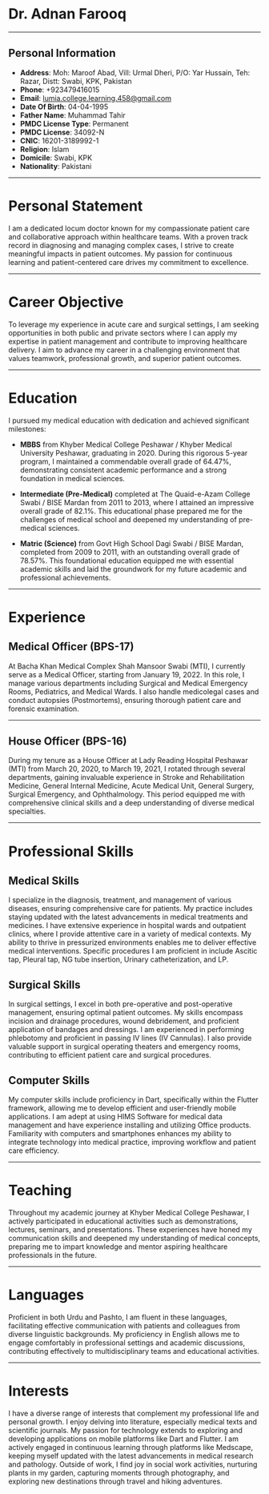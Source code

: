 <!-- ![Doctor](doctor.png) -->

# Dr. Adnan Farooq

---

## Personal Information
- **Address**: Moh: Maroof Abad, Vill: Urmal Dheri, P/O: Yar Hussain, Teh: Razar, Distt: Swabi, KPK, Pakistan
- **Phone**: +923479416015
- **Email**: lumia.college.learning.458@gmail.com
- **Date Of Birth**: 04-04-1995
- **Father Name**: Muhammad Tahir
- **PMDC License Type**: Permanent
- **PMDC License**: 34092-N
- **CNIC**: 16201-3189992-1
- **Religion**: Islam
- **Domicile**: Swabi, KPK
- **Nationality**: Pakistani

---

# Personal Statement
I am a dedicated locum doctor known for my compassionate patient care and collaborative approach within healthcare teams. With a proven track record in diagnosing and managing complex cases, I strive to create meaningful impacts in patient outcomes. My passion for continuous learning and patient-centered care drives my commitment to excellence.

---

# Career Objective
To leverage my experience in acute care and surgical settings, I am seeking opportunities in both public and private sectors where I can apply my expertise in patient management and contribute to improving healthcare delivery. I aim to advance my career in a challenging environment that values teamwork, professional growth, and superior patient outcomes.

---

# Education
I pursued my medical education with dedication and achieved significant milestones:

- **MBBS** from Khyber Medical College Peshawar / Khyber Medical University Peshawar, graduating in 2020. During this rigorous 5-year program, I maintained a commendable overall grade of 64.47%, demonstrating consistent academic performance and a strong foundation in medical sciences.

- **Intermediate (Pre-Medical)** completed at The Quaid-e-Azam College Swabi / BISE Mardan from 2011 to 2013, where I attained an impressive overall grade of 82.1%. This educational phase prepared me for the challenges of medical school and deepened my understanding of pre-medical sciences.

- **Matric (Science)** from Govt High School Dagi Swabi / BISE Mardan, completed from 2009 to 2011, with an outstanding overall grade of 78.57%. This foundational education equipped me with essential academic skills and laid the groundwork for my future academic and professional achievements.

---

# Experience

## Medical Officer (BPS-17)
At Bacha Khan Medical Complex Shah Mansoor Swabi (MTI), I currently serve as a Medical Officer, starting from January 19, 2022. In this role, I manage various departments including Surgical and Medical Emergency Rooms, Pediatrics, and Medical Wards. I also handle medicolegal cases and conduct autopsies (Postmortems), ensuring thorough patient care and forensic examination.

---

## House Officer (BPS-16)
During my tenure as a House Officer at Lady Reading Hospital Peshawar (MTI) from March 20, 2020, to March 19, 2021, I rotated through several departments, gaining invaluable experience in Stroke and Rehabilitation Medicine, General Internal Medicine, Acute Medical Unit, General Surgery, Surgical Emergency, and Ophthalmology. This period equipped me with comprehensive clinical skills and a deep understanding of diverse medical specialties.

---

# Professional Skills

## Medical Skills
I specialize in the diagnosis, treatment, and management of various diseases, ensuring comprehensive care for patients. My practice includes staying updated with the latest advancements in medical treatments and medicines. I have extensive experience in hospital wards and outpatient clinics, where I provide attentive care in a variety of medical contexts. My ability to thrive in pressurized environments enables me to deliver effective medical interventions. Specific procedures I am proficient in include Ascitic tap, Pleural tap, NG tube insertion, Urinary catheterization, and LP.

## Surgical Skills
In surgical settings, I excel in both pre-operative and post-operative management, ensuring optimal patient outcomes. My skills encompass incision and drainage procedures, wound debridement, and proficient application of bandages and dressings. I am experienced in performing phlebotomy and proficient in passing IV lines (IV Cannulas). I also provide valuable support in surgical operating theaters and emergency rooms, contributing to efficient patient care and surgical procedures.

## Computer Skills
My computer skills include proficiency in Dart, specifically within the Flutter framework, allowing me to develop efficient and user-friendly mobile applications. I am adept at using HIMS Software for medical data management and have experience installing and utilizing Office products. Familiarity with computers and smartphones enhances my ability to integrate technology into medical practice, improving workflow and patient care efficiency.

---

# Teaching
Throughout my academic journey at Khyber Medical College Peshawar, I actively participated in educational activities such as demonstrations, lectures, seminars, and presentations. These experiences have honed my communication skills and deepened my understanding of medical concepts, preparing me to impart knowledge and mentor aspiring healthcare professionals in the future.

---

# Languages
Proficient in both Urdu and Pashto, I am fluent in these languages, facilitating effective communication with patients and colleagues from diverse linguistic backgrounds. My proficiency in English allows me to engage comfortably in professional settings and academic discussions, contributing effectively to multidisciplinary teams and educational activities.

---

# Interests
I have a diverse range of interests that complement my professional life and personal growth. I enjoy delving into literature, especially medical texts and scientific journals. My passion for technology extends to exploring and developing applications on mobile platforms like Dart and Flutter. I am actively engaged in continuous learning through platforms like Medscape, keeping myself updated with the latest advancements in medical research and pathology. Outside of work, I find joy in social work activities, nurturing plants in my garden, capturing moments through photography, and exploring new destinations through travel and hiking adventures.
